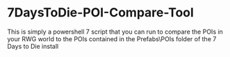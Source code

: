 # 7DaysToDie-POI-Compare-Tool
This is simply a powershell 7 script that you can run to compare the POIs in your RWG world to the POIs contained in the Prefabs\POIs folder of the 7 Days to Die install
